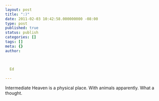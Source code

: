 ```yaml
---
layout: post
title: ":)"
date: 2011-02-03 10:42:58.000000000 -08:00
type: post
published: true
status: publish
categories: []
tags: []
meta: {}
author:
  
  
  
  Ed
  
---
```

<p>Intermediate Heaven is a physical place. With animals apparently. What a thought.</p>
